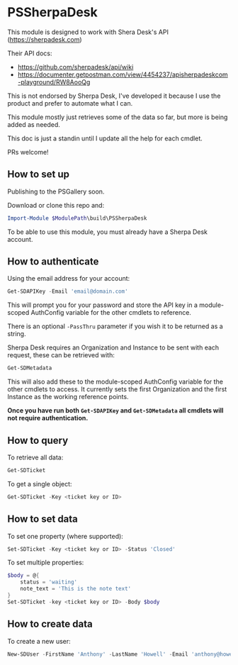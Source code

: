 # PSSherpaDesk

This module is designed to work with Shera Desk's API (https://sherpadesk.com)

Their API docs:

 - https://github.com/sherpadesk/api/wiki
 - https://documenter.getpostman.com/view/4454237/apisherpadeskcom-playground/RW8AooQg

This is not endorsed by Sherpa Desk, I've developed it because I use the product and prefer to automate what I can.

This module mostly just retrieves some of the data so far, but more is being added as needed.

This doc is just a standin until I update all the help for each cmdlet.

PRs welcome!

## How to set up

Publishing to the PSGallery soon.

Download or clone this repo and:

```PowerShell
Import-Module $ModulePath\build\PSSherpaDesk
```
To be able to use this module, you must already have a Sherpa Desk account.

## How to authenticate

Using the email address for your account:

```PowerShell
Get-SDAPIKey -Email 'email@domain.com'
```

This will prompt you for your password and store the API key in a module-scoped AuthConfig variable for the other cmdlets to reference.

There is an optional ```-PassThru``` parameter if you wish it to be returned as a string.

Sherpa Desk requires an Organization and Instance to be sent with each request, these can be retrieved with:

```PowerShell
Get-SDMetadata
```

This will also add these to the module-scoped AuthConfig variable for the other cmdlets to access. It currently sets the first Organization and the first Instance as the working reference points.

**Once you have run both ```Get-SDAPIKey``` and ```Get-SDMetadata``` all cmdlets will not require authentication.**

## How to query

To retrieve all data:

```PowerShell
Get-SDTicket
```

To get a single object:

```PowerShell
Get-SDTicket -Key <ticket key or ID>
```

## How to set data

To set one property (where supported):

```PowerShell
Set-SDTicket -Key <ticket key or ID> -Status 'Closed'
```

To set multiple properties:

```PowerShell
$body = @{
    status = 'waiting'
    note_text = 'This is the note text'
}
Set-SDTicket -key <ticket key or ID> -Body $body
```

## How to create data

To create a new user:

```PowerShell
New-SDUser -FirstName 'Anthony' -LastName 'Howell' -Email 'anthony@howell-it.com'
```